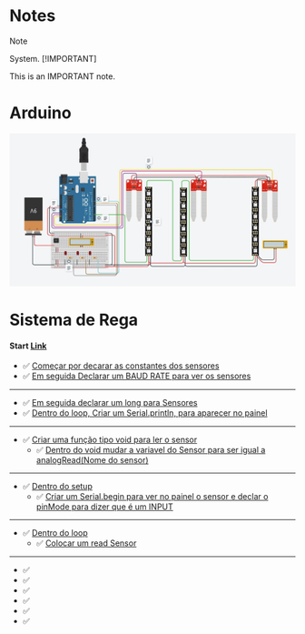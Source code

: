 # Notes
> [!NOTE]
> System.
>[!IMPORTANT]
>
>This is an IMPORTANT note.

# Arduino
![System](ARDUINO.jpg "SYSTEM")

# Sistema de Rega

#### Start [Link](https://www.w3schools.com/cpp/)

- ✅ [Começar por decarar as constantes dos sensores](#)
- ✅ [Em seguida Declarar um BAUD RATE para ver os sensores](#)
------------------------------------------------------------------------------------------------------------------------------------------------
- ✅ [Em seguida declarar um long para Sensores](#)
- ✅ [Dentro do loop, Criar um Serial.println, para aparecer no painel](#)
------------------------------------------------------------------------------------------------------------------------------------------------
- ✅ [Criar uma função tipo void para ler o sensor](#)
    - ✅ [Dentro do void mudar a variavel do Sensor para ser igual a analogRead(Nome do sensor)](#)
------------------------------------------------------------------------------------------------------------------------------------------------
- ✅ [Dentro do setup](#)
    - ✅ [Criar um Serial.begin para ver no painel o sensor e declar o pinMode para dizer que é um INPUT](#)
------------------------------------------------------------------------------------------------------------------------------------------------
- ✅ [Dentro do loop](#)
    - ✅ [Colocar um read Sensor](#)
------------------------------------------------------------------------------------------------------------------------------------------------

- ✅ [](#)
- ✅ [](#)
- ✅ [](#)
- ✅ [](#)
- ✅ [](#)
- ✅ [](#)

